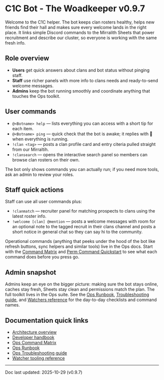 <!-- Keep README user-facing -->
<!-- Dev layout reference: recruitment modules now live in modules/recruitment/, -->
<!-- shared sheet adapters consolidate under shared/sheets/. See docs/Architecture.md. -->
# C1C Bot - The Woadkeeper v0.9.7

Welcome to the C1C helper. The bot keeps clan rosters healthy, helps new friends find their hall and makes sure every welcome lands in the right place. It links simple Discord commands to the Mirralith Sheets that power recruitment and describe our cluster, so everyone is working with the same fresh info.

## Role overview

- **Users** get quick answers about clans and bot status without pinging staff.
- **Staff** use richer panels with more info to clans needs and ready-to-send welcome messages.
- **Admins** keep the bot running smoothly and coordinate anything that touches the Ops toolkit.

## User commands

- `@<Botname> help` — lists everything you can access with a short tip for each item.
- `@<Botname> ping` — quick check that the bot is awake; it replies with 🏓 when everything is running.
- `!clan <tag>` — posts a clan profile card and entry citeria pulled straight from our Mirraltih.
- `!clansearch` — opens the interactive search panel so members can browse clan rosters on their own.

The bot only shows commands you can actually run; if you need more tools, ask an admin to review your roles.

## Staff quick actions

Staff can use all user commands plus:

- `!clanmatch` — recruiter panel for matching prospects to clans using the latest roster info.
- `!welcome [clan] @mention` — posts a welcome messages with room for an optional note to the tagged recruit in their clans channel and posts a short notice in general chat so they can say hi to the community.

Operational commands (anything that peeks under the hood of the bot like refresh buttons, sync helpers and similar tools) live in the Ops docs. Start with the [Command Matrix](docs/ops/CommandMatrix.md) and [Perm Command Quickstart](docs/ops/PermCommandQuickstart.md) to see what each command does before you press go.

## Admin snapshot

Admins keep an eye on the bigger picture: making sure the bot stays online, caches stay fresh, Sheets stay clean and permissions match the plan. The full toolkit lives in the Ops suite. See the [Ops Runbook](docs/ops/Runbook.md), [Troubleshooting guide](docs/ops/Troubleshooting.md), and [Watchers reference](docs/ops/Watchers.md) for the day-to-day checklists and command names.

## Documentation quick links

- [Architecture overview](docs/Architecture.md)
- [Developer handbook](docs/README.md)
- [Ops Command Matrix](docs/ops/CommandMatrix.md)
- [Ops Runbook](docs/ops/Runbook.md)
- [Ops Troubleshooting guide](docs/ops/Troubleshooting.md)
- [Watcher tooling reference](docs/ops/Watchers.md)

---

Doc last updated: 2025-10-29 (v0.9.7)
